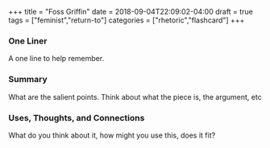 +++
title = "Foss Griffin"
date = 2018-09-04T22:09:02-04:00
draft = true
tags = ["feminist","return-to"]
categories = ["rhetoric","flashcard"]
+++
### One Liner
A one line to help remember.

### Summary
What are the salient points. Think about what the piece is, the argument, etc

### Uses, Thoughts, and Connections
What do you think about it, how might you use this, does it fit?
